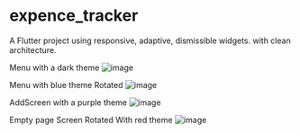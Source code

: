 # expence_tracker

A Flutter project using responsive, adaptive, dismissible widgets.
with clean architecture.

Menu with a dark theme
![image](https://github.com/aemami76/expence_tracker/assets/137769785/d36c0c1d-65d0-4513-964c-bde83bda76fe)

Menu with blue theme Rotated
![image](https://github.com/aemami76/expence_tracker/assets/137769785/b2436134-ed2d-4498-af10-2f4b49264fa3)

AddScreen with a purple theme
![image](https://github.com/aemami76/expence_tracker/assets/137769785/d2e889ee-f31e-49b7-826e-d47e0620d4ad)

Empty page Screen Rotated With red theme
![image](https://github.com/aemami76/expence_tracker/assets/137769785/914126e8-0f05-48b7-b326-cd56721a2eda)
